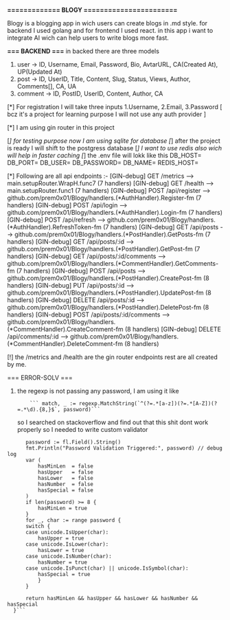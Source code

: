 **============= BLOGY =======================**

Blogy is a blogging app in wich users can create blogs in .md style.
for backend I used golang and for frontend I used react.
in this app i want to integrate AI wich can help users to write blogs more fast.



**=== BACKEND ===**
in backed there are three models
1. user -> ID, Username, Email, Password, Bio, AvtarURL, CA(Created At), UP(Updated At)
2. post -> ID, UserID, Title, Content, Slug, Status, Views, Author, Comments[], CA, UA
3. comment -> ID, PostID, UserID, Content, Author, CA

[*] For registration I will take three inputs 1.Username, 2.Email, 3.Password
[ bcz it's a project for learning purpose I will not use any auth provider ]

[*] I am using gin router in this project

[*] for testing purpose now I am using sqlite for database
[*] after the project is ready I will shift to the postgress database
[*] I want to use redis also wich will help in faster caching
[*] the .env file will lokk like this
        DB_HOST=
        DB_PORT=
        DB_USER=
        DB_PASSWORD=
        DB_NAME=
        REDIS_HOST=



[*] Following are all api endpoints :-
[GIN-debug] GET    /metrics                  --> main.setupRouter.WrapH.func7 (7 handlers)
[GIN-debug] GET    /health                   --> main.setupRouter.func1 (7 handlers)
[GIN-debug] POST   /api/register             --> github.com/prem0x01/Blogy/handlers.(*AuthHandler).Register-fm (7 handlers)
[GIN-debug] POST   /api/login                --> github.com/prem0x01/Blogy/handlers.(*AuthHandler).Login-fm (7 handlers)
[GIN-debug] POST   /api/refresh              --> github.com/prem0x01/Blogy/handlers.(*AuthHandler).RefreshToken-fm (7 handlers)
[GIN-debug] GET    /api/posts                --> github.com/prem0x01/Blogy/handlers.(*PostHandler).GetPosts-fm (7 handlers)
[GIN-debug] GET    /api/posts/:id            --> github.com/prem0x01/Blogy/handlers.(*PostHandler).GetPost-fm (7 handlers)
[GIN-debug] GET    /api/posts/:id/comments   --> github.com/prem0x01/Blogy/handlers.(*CommentHandler).GetComments-fm (7 handlers)
[GIN-debug] POST   /api/posts                --> github.com/prem0x01/Blogy/handlers.(*PostHandler).CreatePost-fm (8 handlers)
[GIN-debug] PUT    /api/posts/:id            --> github.com/prem0x01/Blogy/handlers.(*PostHandler).UpdatePost-fm (8 handlers)
[GIN-debug] DELETE /api/posts/:id            --> github.com/prem0x01/Blogy/handlers.(*PostHandler).DeletePost-fm (8 handlers)
[GIN-debug] POST   /api/posts/:id/comments   --> github.com/prem0x01/Blogy/handlers.(*CommentHandler).CreateComment-fm (8 handlers)
[GIN-debug] DELETE /api/comments/:id         --> github.com/prem0x01/Blogy/handlers.(*CommentHandler).DeleteComment-fm (8 handlers)

[!] the /metrics and /health are the gin router endpoints rest are all created by me.



=== ERROR-SOLV ===

1) the regexp is not passing any password, I am using it like

           ``` match, _ := regexp.MatchString(`^(?=.*[a-z])(?=.*[A-Z])(?=.*\d).{8,}$`, password)```

   so I searched on stackoverflow and find out that this shit dont work properly so I needed to write custom validator

  ``` func validatePassword(fl validator.FieldLevel) bool {
	    password := fl.Field().String()
	    fmt.Println("Password Validation Triggered:", password) // debug log
	    var (
	    	hasMinLen  = false
	    	hasUpper   = false
	    	hasLower   = false
	    	hasNumber  = false
	    	hasSpecial = false
	    )
	    if len(password) >= 8 {
		    hasMinLen = true
	    }
	    for _, char := range password {
		switch {
		case unicode.IsUpper(char):
			hasUpper = true
		case unicode.IsLower(char):
			hasLower = true
		case unicode.IsNumber(char):
			hasNumber = true
		case unicode.IsPunct(char) || unicode.IsSymbol(char):
			hasSpecial = true
		    }
	    }

	    return hasMinLen && hasUpper && hasLower && hasNumber && hasSpecial
    }```




